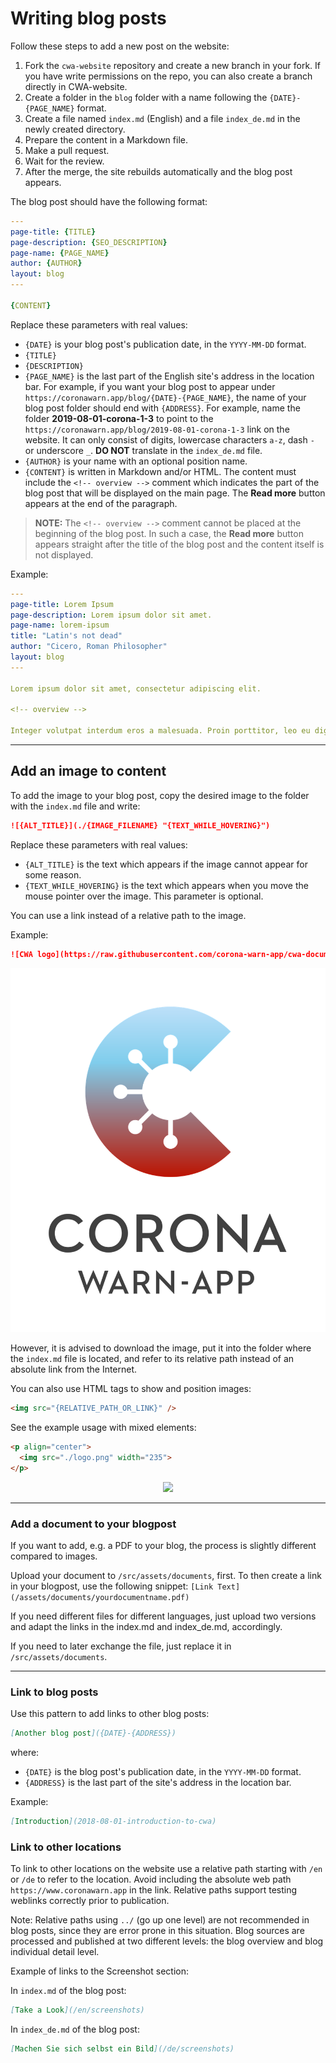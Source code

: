 # Writing blog posts

Follow these steps to add a new post on the website:

1. Fork the `cwa-website` repository and create a new branch in your fork. If you have write permissions on the repo, you can also create a branch directly in CWA-website.
2. Create a folder in the `blog` folder with a name following the `{DATE}-{PAGE_NAME}` format.
3. Create a file named `index.md` (English) and a file `index_de.md` in the newly created directory.
4. Prepare the content in a Markdown file.
5. Make a pull request.
6. Wait for the review.
7. After the merge, the site rebuilds automatically and the blog post appears.

The blog post should have the following format:

``` yaml
---
page-title: {TITLE}
page-description: {SEO_DESCRIPTION}
page-name: {PAGE_NAME}
author: {AUTHOR}
layout: blog
---

{CONTENT}
```

Replace these parameters with real values:

- `{DATE}` is your blog post's publication date, in the `YYYY-MM-DD` format.
- `{TITLE}`
- `{DESCRIPTION}`
- `{PAGE_NAME}` is the last part of the English site's address in the location bar. For example, if you want your blog post to appear under `https://coronawarn.app/blog/{DATE}-{PAGE_NAME}`, the name of your blog post folder should end with `{ADDRESS}`. For example, name the folder **2019-08-01-corona-1-3** to point to the `https://coronawarn.app/blog/2019-08-01-corona-1-3` link on the website. It can only consist of digits, lowercase characters `a-z`, dash `-` or underscore `_`. **DO NOT** translate in the `index_de.md` file.
- `{AUTHOR}` is your name with an optional position name.
- `{CONTENT}` is written in Markdown and/or HTML. The content must include the `<!-- overview -->` comment which indicates the part of the blog post that will be displayed on the main page. The **Read more** button appears at the end of the paragraph.

>**NOTE:** The `<!-- overview -->` comment cannot be placed at the beginning of the blog post. In such a case, the **Read more** button appears straight after the title of the blog post and the content itself is not displayed.

Example:

``` yaml
---
page-title: Lorem Ipsum
page-description: Lorem ipsum dolor sit amet.
page-name: lorem-ipsum
title: "Latin's not dead"
author: "Cicero, Roman Philosopher"
layout: blog
---

Lorem ipsum dolor sit amet, consectetur adipiscing elit.

<!-- overview -->

Integer volutpat interdum eros a malesuada. Proin porttitor, leo eu dignissim posuere, ante nibh aliquam ipsum, pharetra pharetra nunc libero eu massa.
```

---

## Add an image to content

To add the image to your blog post, copy the desired image to the folder with the `index.md` file and write:

``` Markdown
![{ALT_TITLE}](./{IMAGE_FILENAME} "{TEXT_WHILE_HOVERING}")
```

Replace these parameters with real values:

- `{ALT_TITLE}` is the text which appears if the image cannot appear for some reason.
- `{TEXT_WHILE_HOVERING}` is the text which appears when you move the mouse pointer over the image. This parameter is optional.

You can use a link instead of a relative path to the image.

Example:

``` Markdown
![CWA logo](https://raw.githubusercontent.com/corona-warn-app/cwa-documentation/main/images/CWA_title.png "Hover over me!")
```

![CWA logo](https://raw.githubusercontent.com/corona-warn-app/cwa-documentation/main/images/CWA_title.png "Hover over me!")

However, it is advised to download the image, put it into the folder where the `index.md` file is located, and refer to its relative path instead of an absolute link from the Internet.

You can also use HTML tags to show and position images:

``` HTML
<img src="{RELATIVE_PATH_OR_LINK}" />
```

See the example usage with mixed elements:

``` HTML
<p align="center">
  <img src="./logo.png" width="235">
</p>
```

<!-- markdownlint-disable MD033 -->
<p align="center">
<!-- markdownlint-disable MD033 -->
  <img src="./logo.png" width="235">
</p>

---

### Add a document to your blogpost

If you want to add, e.g. a PDF to your blog, the process is slightly different compared to images.

Upload your document to `/src/assets/documents`, first.
To then create a link in your blogpost, use the following snippet:
`[Link Text](/assets/documents/yourdocumentname.pdf)`

If you need different files for different languages, just upload two versions and adapt the links in the index.md and index_de.md, accordingly.

If you need to later exchange the file, just replace it in `/src/assets/documents`.

---

### Link to blog posts

Use this pattern to add links to other blog posts:

``` Markdown
[Another blog post]({DATE}-{ADDRESS})
```

where:

- `{DATE}` is the blog post's publication date, in the `YYYY-MM-DD` format.
- `{ADDRESS}` is the last part of the site's address in the location bar.

Example:

``` Markdown
[Introduction](2018-08-01-introduction-to-cwa)
```

### Link to other locations

To link to other locations on the website use a relative path starting with `/en` or `/de` to refer to the location. Avoid including the absolute web path `https://www.coronawarn.app` in the link. Relative paths support testing weblinks correctly prior to publication.

Note: Relative paths using `../` (go up one level) are not recommended in blog posts, since they are error prone in this situation. Blog sources are processed and published at two different levels: the blog overview and blog individual detail level.

Example of links to the Screenshot section:

In `index.md` of the blog post:
``` Markdown
[Take a Look](/en/screenshots)
```

In `index_de.md` of the blog post:
``` Markdown
[Machen Sie sich selbst ein Bild](/de/screenshots)
```
